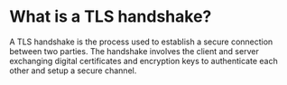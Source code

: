 # What is a TLS handshake?

A TLS handshake is the process used to establish a secure connection between two parties. The handshake involves the client and server exchanging digital certificates and encryption keys to authenticate each other and setup a secure channel.
